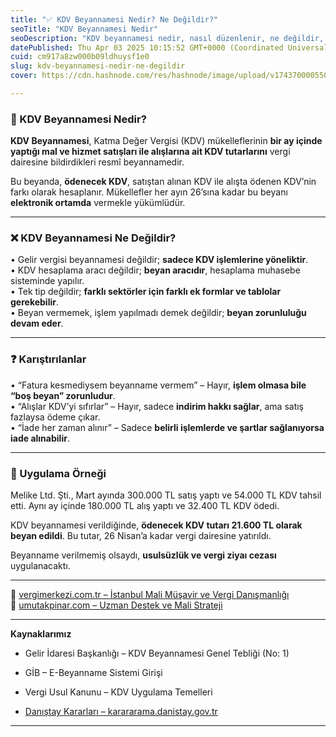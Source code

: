 ```yaml
---
title: "✅ KDV Beyannamesi Nedir? Ne Değildir?"
seoTitle: "KDV Beyannamesi Nedir"
seoDescription: "KDV beyannamesi nedir, nasıl düzenlenir, ne değildir, en sık karıştırılan bilgiler ve örnek uygulamalar hakkında kısa ve net bilgiler"
datePublished: Thu Apr 03 2025 10:15:52 GMT+0000 (Coordinated Universal Time)
cuid: cm917a8zw000b09ldhuysf1e0
slug: kdv-beyannamesi-nedir-ne-degildir
cover: https://cdn.hashnode.com/res/hashnode/image/upload/v1743700005500/8ee31d0d-110e-4a5e-95dc-6d04975e87ae.webp

---
```


### 🔹 KDV Beyannamesi Nedir?

**KDV Beyannamesi**, Katma Değer Vergisi (KDV) mükelleflerinin **bir ay içinde yaptığı mal ve hizmet satışları ile alışlarına ait KDV tutarlarını** vergi dairesine bildirdikleri resmî beyannamedir.

Bu beyanda, **ödenecek KDV**, satıştan alınan KDV ile alışta ödenen KDV’nin farkı olarak hesaplanır. Mükellefler her ayın 26’sına kadar bu beyanı **elektronik ortamda** vermekle yükümlüdür.

---

### ❌ KDV Beyannamesi Ne Değildir?

• Gelir vergisi beyannamesi değildir; **sadece KDV işlemlerine yöneliktir**.  
• KDV hesaplama aracı değildir; **beyan aracıdır**, hesaplama muhasebe sisteminde yapılır.  
• Tek tip değildir; **farklı sektörler için farklı ek formlar ve tablolar gerekebilir**.  
• Beyan vermemek, işlem yapılmadı demek değildir; **beyan zorunluluğu devam eder**.

---

### ❓ Karıştırılanlar

• “Fatura kesmediysem beyanname vermem” – Hayır, **işlem olmasa bile “boş beyan” zorunludur**.  
• “Alışlar KDV’yi sıfırlar” – Hayır, sadece **indirim hakkı sağlar**, ama satış fazlaysa ödeme çıkar.  
• “İade her zaman alınır” – Sadece **belirli işlemlerde ve şartlar sağlanıyorsa iade alınabilir**.

---

### 🧠 Uygulama Örneği

Melike Ltd. Şti., Mart ayında 300.000 TL satış yaptı ve 54.000 TL KDV tahsil etti. Aynı ay içinde 180.000 TL alış yaptı ve 32.400 TL KDV ödedi.

KDV beyannamesi verildiğinde, **ödenecek KDV tutarı 21.600 TL olarak beyan edildi**. Bu tutar, 26 Nisan’a kadar vergi dairesine yatırıldı.

Beyanname verilmemiş olsaydı, **usulsüzlük ve vergi ziyaı cezası** uygulanacaktı.

---

📎 [vergimerkezi.com.tr – İstanbul Mali Müşavir ve Vergi Danışmanlığı](https://vergimerkezi.com.tr)  
📎 [umutakpinar.com – Uzman Destek ve Mali Strateji](https://umutakpinar.com)

---

**Kaynaklarımız**

* Gelir İdaresi Başkanlığı – KDV Beyannamesi Genel Tebliği (No: 1)
    
* GİB – E-Beyanname Sistemi Girişi
    
* Vergi Usul Kanunu – KDV Uygulama Temelleri
    
* [Danıştay Kararları – karararama.danistay.gov.tr](https://karararama.danistay.gov.tr/)
    

---
